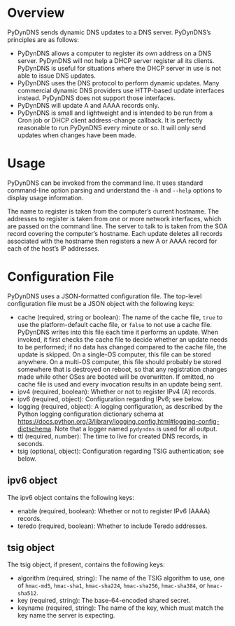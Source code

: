 Overview
========

PyDynDNS sends dynamic DNS updates to a DNS server. PyDynDNS’s principles are
as follows:
* PyDynDNS allows a computer to register *its own* address on a DNS server.
  PyDynDNS will not help a DHCP server register all its clients. PyDynDNS is
  useful for situations where the DHCP server in use is not able to issue DNS
  updates.
* PyDynDNS uses the DNS protocol to perform dynamic updates. Many commercial
  dynamic DNS providers use HTTP-based update interfaces instead. PyDynDNS does
  not support those interfaces.
* PyDynDNS will update A and AAAA records only.
* PyDynDNS is small and lightweight and is intended to be run from a Cron job
  or DHCP client address-change callback. It is perfectly reasonable to run
  PyDynDNS every minute or so. It will only send updates when changes have been
  made.



Usage
=====

PyDynDNS can be invoked from the command line. It uses standard command-line
option parsing and understand the `-h` and `--help` options to display usage
information.

The name to register is taken from the computer’s current hostname. The
addresses to register is taken from one or more network interfaces, which are
passed on the command line. The server to talk to is taken from the SOA record
covering the computer’s hostname. Each update deletes all records associated
with the hostname then registers a new A or AAAA record for each of the host’s
IP addresses.



Configuration File
==================

PyDynDNS uses a JSON-formatted configuration file. The top-level configuration
file must be a JSON object with the following keys:
* cache (required, string or boolean): The name of the cache file, `true` to
  use the platform-default cache file, or `false` to not use a cache file.
  PyDynDNS writes into this file each time it performs an update. When invoked,
  it first checks the cache file to decide whether an update needs to be
  performed; if no data has changed compared to the cache file, the update is
  skipped. On a single-OS computer, this file can be stored anywhere. On a
  multi-OS computer, this file should probably be stored somewhere that is
  destroyed on reboot, so that any registration changes made while other OSes
  are booted will be overwritten. If omitted, no cache file is used and every
  invocation results in an update being sent.
* ipv4 (required, boolean): Whether or not to register IPv4 (A) records.
* ipv6 (required, object): Configuration regarding IPv6; see below.
* logging (required, object): A logging configuration, as described by the
  Python logging configuration dictionary schema at
  <https://docs.python.org/3/library/logging.config.html#logging-config-dictschema>.
  Note that a logger named `pydyndns` is used for all output.
* ttl (required, number): The time to live for created DNS records, in seconds.
* tsig (optional, object): Configuration regarding TSIG authentication; see below.


ipv6 object
-----------

The ipv6 object contains the following keys:
* enable (required, boolean): Whether or not to register IPv6 (AAAA) records.
* teredo (required, boolean): Whether to include Teredo addresses.


tsig object
-----------

The tsig object, if present, contains the following keys:
* algorithm (required, string): The name of the TSIG algorithm to use, one of
  `hmac-md5`, `hmac-sha1`, `hmac-sha224`, `hmac-sha256`, `hmac-sha384`, or
  `hmac-sha512`.
* key (required, string): The base-64-encoded shared secret.
* keyname (required, string): The name of the key, which must match the key
  name the server is expecting.
